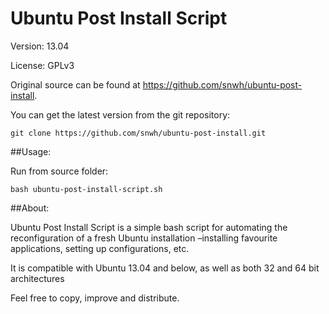 Ubuntu Post Install Script
==========================

Version: 13.04

License: GPLv3

Original source can be found at https://github.com/snwh/ubuntu-post-install.

You can get the latest version from the git repository:

    git clone https://github.com/snwh/ubuntu-post-install.git

##Usage:

Run from source folder:

    bash ubuntu-post-install-script.sh

##About:

Ubuntu Post Install Script is a simple bash script for automating the reconfiguration of a fresh Ubuntu installation –installing favourite applications, setting up configurations, etc. 

It is compatible with Ubuntu 13.04 and below, as well as both 32 and 64 bit architectures 

Feel free to copy, improve and distribute.
